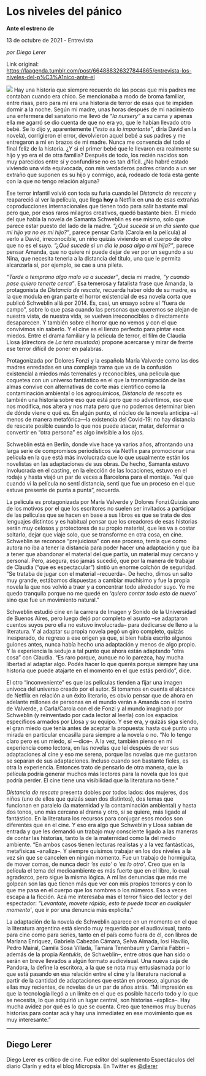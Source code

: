 # Los niveles del pánico

**Ante el estreno de**

13 de octubre de 2021 - Entrevista

_por Diego Lerer_

Link original: https://laagenda.tumblr.com/post/664888326327844865/entrevista-los-niveles-del-p%C3%A1nico-ante-el

![](https://64.media.tumblr.com/bae774e3473ccf5b4017508c51240a7d/f7f5731d82446110-2b/s500x750/07aad19c5b14277f544d9a2224ef13b6ae54afa2.jpg)
Hay una historia que siempre recuerdo de las pocas que mis padres me contaban cuando era chico. Se mencionaba a modo de broma familiar, entre risas, pero para mí era una historia de terror de esas que te impiden dormir a la noche. Según mi madre, unas horas después de mi nacimiento una enfermera del sanatorio me llevó de *“la nursery”* a su cama y apenas ella me agarró se dio cuenta de que no era yo, que le habían llevado otro bebé. Se lo dijo y, aparentemente (*“esto es lo importante”*, diría David en la novela), corrigieron el error, devolvieron aquel bebé a sus padres y me entregaron a mí en brazos de mi madre. Nunca me convencía del todo el final feliz de la historia. ¿Y si el primer bebé que le llevaron era realmente su hijo y yo era el de otra familia? Después de todo, los recién nacidos son muy parecidos entre sí y confundirse no es tan difícil. ¿No habré estado viviendo una vida equivocada, con mis verdaderos padres criando a un ser extraño que suponen es su hijo y conmigo, acá, rodeado de toda esta gente con la que no tengo relación alguna?

Ese terror infantil volvió con toda su furia cuando leí *Distancia de rescate* y reapareció al ver la película, que llega **hoy** a Netflix en una de esas extrañas coproducciones internacionales que tienen todo para salir bastante mal pero que, por esos raros milagros creativos, quedó bastante bien. El miedo del que habla la novela de Samanta Schweblin es ese mismo, solo que parece estar puesto del lado de la madre. *“¿Qué sucede si un día siento que mi hijo ya no es mi hijo?”*, parece pensar Carla (Carola en la película) al verlo a David, irreconocible, un niño quizás viviendo en el cuerpo de otro que no es el suyo. *“¿Qué sucede si un día le pasa algo a mi hija?”*, parece pensar Amanda, que no quiere ni puede dejar de ver por un segundo a su Nina, que necesita tenerla a la distancia del título, una que le permita alcanzarla si, por ejemplo, se cae a una pileta. 

*“Tarde o temprano algo malo va a suceder”*, decía mi madre, *“y cuando pase quiero tenerte cerca”*. Esa temerosa y fatalista frase que Amanda, la protagonista de *Distancia de rescate*, recuerda haber oído de su madre, es la que modula en gran parte el horror existencial de esa novela corta que publicó Schweblin allá por 2014. Es, casi, un ensayo sobre el “fuera de campo”, sobre lo que pasa cuando las personas que queremos se alejan de nuestra vista, de nuestra vida, se vuelven irreconocibles o directamente desaparecen. Y también sobre el horror que no vemos y con el que convivimos sin saberlo. Y el cine es el lienzo perfecto para pintar esos miedos. Entre el drama familiar y la película de terror, el film de Claudia Llosa (directora de *La teta asustada*) propone acercarse y mirar de frente ese terror difícil de poner en palabras.

Protagonizada por Dolores Fonzi y la española María Valverde como las dos madres enredadas en una compleja trama que va de la confusión existencial a miedos más terrenales y reconocibles, una película que coquetea con un universo fantástico en el que la transmigración de las almas convive con alternativas de corte más científico como la contaminación ambiental o los agroquímicos, *Distancia de rescate* es también una historia sobre eso que está pero que no advertimos, eso que nos modifica, nos altera y nos mata pero que no podemos determinar bien de dónde viene o qué es. En algún punto, el núcleo de la novela anticipa –al menos de manera metafórica—la existencia del Covid-19: no hay distancia de rescate posible cuando lo que nos puede atacar, matar, deformar o convertir en “otra persona” es algo invisible a los ojos.

Schweblin está en Berlín, donde vive hace ya varios años, afrontando una larga serie de compromisos periodísticos vía Netflix para promocionar una película en la que está más involucrada que lo que usualmente están los novelistas en las adaptaciones de sus obras. De hecho, Samanta estuvo involucrada en el casting, en la elección de las locaciones, estuvo en el rodaje y hasta viajó un par de veces a Barcelona para el montaje. “Así que cuando vi la película no sentí distancia, sentí que fue un proceso en el que estuve presente de punta a punta”, recuerda. 

La película es protagonizada por María Valverde y Dolores Fonzi.Quizás uno de los motivos por el que los escritores no suelen ser invitados a participar de las películas que se hacen en base a sus libros es que se trata de dos lenguajes distintos y es habitual pensar que los creadores de esas historias serán muy celosos y protectores de su propio material, que les va a costar soltarlo, dejar que viaje solo, que se transforme en otra cosa, en cine. Schweblin se reconoce “prejuiciosa” con ese proceso, temía que como autora no iba a tener la distancia para poder hacer una adaptación y que iba a tener que abandonar el material del que partía, un material muy cercano y personal. Pero, asegura, eso jamás sucedió, que por la manera de trabajar de Claudia (“que es espectacular”) sintió un enorme colchón de seguridad. “Se trataba de jugar con el material –recuerda–. De hecho, dimos un salto muy grande, estábamos dispuestas a cambiar muchísimo y fue la propia novela la que nos volvió a traer y a concentrar todo alrededor suyo. Yo me quedo tranquila porque no me quedé en *‘quiero contar todo esto de nuevo’* sino que fue un movimiento natural.”

Schweblin estudió cine en la carrera de Imagen y Sonido de la Universidad de Buenos Aires, pero luego dejó por completo el asunto –se adaptaron cuentos suyos pero ella no estuvo involucrada– para dedicarse de lleno a la literatura. Y al adaptar su propia novela pegó un giro completo, quizás inesperado, de regreso a ese origen ya que, si bien había escrito algunos guiones antes, nunca había hecho una adaptación y menos de algo propio. Y la experiencia la sedujo a tal punto que ahora están adaptando “otra cosa” con Claudia. “Es raro porque, aunque no lo parezca, hay mucha libertad al adaptar algo. Podés hacer lo que querés porque siempre hay una historia que puede atajarte en el momento en el que estás perdido”, dice.

El otro “inconveniente” es que las películas tienden a fijar una imagen univoca del universo creado por el autor. Si tomamos en cuenta el alcance de Netflix en relación a un éxito literario, es obvio pensar que de ahora en adelante millones de personas en el mundo verán a Amanda con el rostro de Valverde, a Carla/Carola con el de Fonzi y al mundo imaginado por Schweblin (y reinventado por cada lector al leerla) con los espacios específicos armados por Llosa y su equipo. Y ese era, y quizás siga siendo, el gran miedo que tenía antes de aceptar la propuesta: hasta qué punto una mirada en particular encasilla para siempre a la novela o no. “No lo tengo claro pero es un miedo, sí —dice–. A la vez, también pienso en mi experiencia como lectora, en las novelas que leí después de ver sus adaptaciones al cine y eso me serena, porque las novelas que me gustaron se separan de sus adaptaciones. Incluso cuando son bastante fieles, es otra la experiencia. Entonces trato de pensarlo de otra manera, que la película podría generar muchos más lectores para la novela que los que podría perder. El cine tiene una visibilidad que la literatura no tiene.”

*Distancia de rescate* presenta dobles por todos lados: dos mujeres, dos niños (uno de ellos que quizás sean dos distintos), dos temas que funcionan en paralelo (la maternidad y la contaminación ambiental) y hasta dos tonos, uno más cercano al drama y otro, si se quiere, más ligado al fantástico. En la literatura los recursos para conjugar esos modos son diferentes que en el cine. Y eso era algo que Schweblin y Llosa sabían de entrada y que les demandó un trabajo muy consciente ligado a las maneras de contar las historias, tanto la de la maternidad como la del medio ambiente. “En ambos casos tienen lecturas realistas y a la vez fantásticas, metafísicas –analiza–. Y siempre quisimos trabajar en los dos niveles a la vez sin que se cancelen en ningún momento. Fue un trabajo de hormiguita, de mover comas, de nunca decir *‘es esto’* o *‘es lo otro’*. Creo que en la película el tema del medioambiente es más fuerte que en el libro, lo cual agradezco, pero sigue la misma lógica. A mí las denuncias que más me golpean son las que tienen más que ver con mis propios terrores y con lo que me pasa en el cuerpo que los nombres o los números. Eso a veces escapa a la ficción. Acá me interesaba más el terror físico del lector y del espectador: *“Levantate, movete rápido, esto te puede tocar en cualquier momento’*, que ir por una denuncia más explícita.”

La adaptación de la novela de Schweblin aparece en un momento en el que la literatura argentina está siendo muy requerida por el audiovisual, tanto para cine como para series, tanto en el país como fuera de él, con libros de Mariana Enriquez, Gabriela Cabezón Cámara, Selva Almada, Iosi Havilio, Pedro Mairal, Camila Sosa Villada, Tamara Tenenbaum y Camila Fabbri –además de la propia *Kentukis*, de Schweblin–, entre otros que han sido o serán en breve llevados a algún formato audiovisual. Una nueva caja de Pandora, la define la escritora, a la que se nota muy entusiasmada por lo que está pasando en esa relación entre el cine y la literatura nacional a partir de la cantidad de adaptaciones que están en proceso, algunas de ellas muy recientes, de novelas de un par de años atrás. “Mi impresión es que la tecnología llegó a un límite en el que es posible hacerlo todo y lo que se necesita, lo que adquirió un lugar central, son historias –explica–. Hay mucha avidez por qué es lo que se cuenta. Creo que tenemos muy buenas historias para contar acá y hay una inmediatez en ese movimiento que es muy interesante.”

  




---

Diego Lerer
-----------

 Diego Lerer es crítico de cine. Fue editor del suplemento Espectáculos del diario Clarín y edita el blog Micropsia. En Twitter es [@dlerer](https://twitter.com/dlerer)

